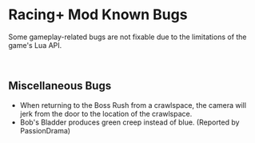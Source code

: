 # Racing+ Mod Known Bugs

Some gameplay-related bugs are not fixable due to the limitations of the game's Lua API.

<br />

## Miscellaneous Bugs

- When returning to the Boss Rush from a crawlspace, the camera will jerk from the door to the location of the crawlspace.
- Bob's Bladder produces green creep instead of blue. (Reported by PassionDrama)

<br />

<!--
## Bugs with Seeded Death

- It does not add or remove transformations. (Reported by Moucheron Quipet)
- It does not add the familiars back in the correct order. (Reported by thisguyisbarry)
- It does not properly account for familiars from Cambion Conception and Immaculate Conception.
- It can cause you to get a 2nd Small Rock from a tinted rock. (Reported by Moucheron Quipet)
- It can grant the Stompy transformation if you revive with Magic Mushroom or Leo.
- Reviving with Magic Mushroom bugs out the screen. (Reported by thisguyisbarry)
- Being a ghost while Mega Blast is active will show the animation playing but the blast itself will be removed.
- Being a ghost will prevent Brimstone-style lasers from firing. (Reported by Xelnas)
- Reviving with Experimental Treatment will give you different stats. (Reported by sisuka)
- The following pills will cause the player to become unfaded:
  - Health Up (7)
  - Range Up (12)
  - Speed Up (14)
  - Tears Up (16)
  - Luck Up (18)
  - Paralysis (22)
  - Power Pill (36)
  - Feels like I'm walking on sunshine! (45)

<br />
-->
